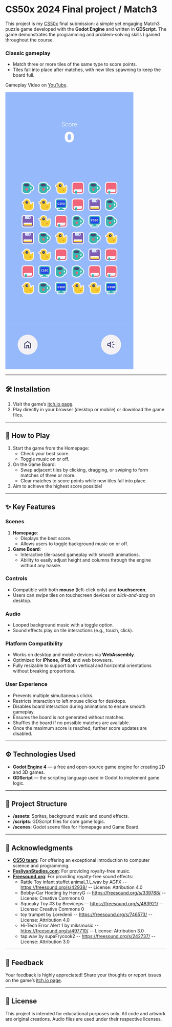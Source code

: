 # CS50x 2024 Final project / Match3

This project is my [CS50x](https://cs50.harvard.edu/x/2024/) final submission: a simple yet engaging Match3 puzzle 
game developed with the **Godot Engine** and written in **GDScript**. The game demonstrates the programming and 
problem-solving skills I gained throughout the course.

### Classic gameplay
- Match three or more tiles of the same type to score points.
- Tiles fall into place after matches, with new tiles spawning to keep the board full.

Gameplay Video on [YouTube](https://youtube.com/shorts/FJI9hOVIjZY).

![cs50-fp-match3.gif](doc/cs50-fp-match3.gif)

---

## 🛠️ Installation
1. Visit the game’s [itch.io page](https://raydtutto.itch.io/cs50x-fp-match3).
2. Play directly in your browser (desktop or mobile) or download the game files.

---

## 🦆 How to Play
1. Start the game from the Homepage:
    - Check your best score.
    - Toggle music on or off.
2. On the Game Board:
    - Swap adjacent tiles by clicking, dragging, or swiping to form matches of three or more.
    - Clear matches to score points while new tiles fall into place.
3. Aim to achieve the highest score possible!

---

## ✨ Key Features

### Scenes
1. **Homepage**:
    - Displays the best score.
    - Allows users to toggle background music on or off.
2. **Game Board**:
    - Interactive tile-based gameplay with smooth animations.
    - Ability to easily adjust height and columns through the engine without any hassle.

### Controls
- Compatible with both **mouse** (left-click only) and **touchscreen**.
- Users can _swipe_ tiles on touchscreen devices or _click-and-drag_ on desktop.

### Audio
- Looped background music with a toggle option.
- Sound effects play on tile interactions (e.g., touch, click).

### Platform Compatibility
- Works on desktop and mobile devices via **WebAssembly**.
- Optimized for **iPhone**, **iPad**, and web browsers.
- Fully resizable to support both vertical and horizontal orientations without breaking proportions.

### User Experience
- Prevents multiple simultaneous clicks.
- Restricts interaction to left mouse clicks for desktops.
- Disables board interaction during animations to ensure smooth gameplay.
- Ensures the board is not generated without matches.
- Shuffles the board if no possible matches are available.
- Once the maximum score is reached, further score updates are disabled.

---

## ⚙️ Technologies Used
- **[Godot Engine 4](https://godotengine.org/)** — a free and open-source game engine for creating 2D and 3D games.
- **GDScript** — the scripting language used in Godot to implement game logic.

---

## 📁 Project Structure
- **/assets**: Sprites, background music and sound effects.
- **/scripts**: GDScript files for core game logic.
- **/scenes**: Godot scene files for Homepage and Game Board.

---

## 🌈 Acknowledgments
- [**CS50 team**](https://cs50.harvard.edu/x/2024/): For offering an exceptional introduction to computer science and programming.
- [**FesliyanStudios.com**](https://www.FesliyanStudios.com): For providing royalty-free music.
- [**Freesound.org**](https://freesound.org): For providing royalty-free sound effects:
  - Rattle Toy infant stuffet animal_1.L.wav by AGFX -- https://freesound.org/s/42938/ -- License: Attribution 4.0
  - Bobby-Car Hooting by HenryG -- https://freesound.org/s/339788/ -- License: Creative Commons 0
  - Squeaky Toy #3 by Breviceps -- https://freesound.org/s/483921/ -- License: Creative Commons 0
  - toy trumpet by Loredenii -- https://freesound.org/s/746573/ -- License: Attribution 4.0
  - Hi-Tech Error Alert 1 by miksmusic -- https://freesound.org/s/497710/ -- License: Attribution 3.0
  - tap.wav by supaFrycook2 -- https://freesound.org/s/242737/ -- License: Attribution 3.0

---

## 📝 Feedback
Your feedback is highly appreciated! Share your thoughts or report issues on the game’s [itch.io page](https://raydtutto.itch.io/cs50x-fp-match3).

---

## 📄 License
This project is intended for educational purposes only. All code and artwork are original creations. Audio files are used under their respective licenses.
